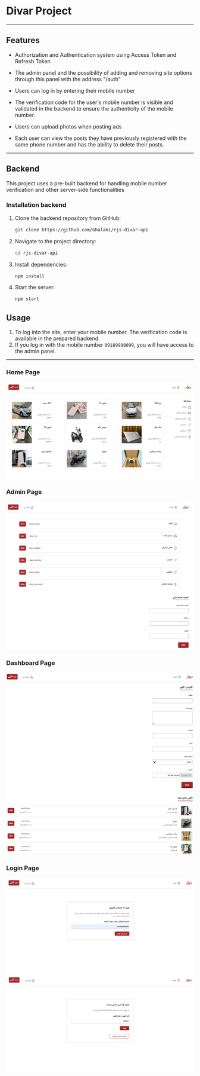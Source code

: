 # Divar Project

---

## Features

- Authorization and Authentication system using Access Token and Refresh Token

- The admin panel and the possibility of adding and removing site options through this panel with the address "/auth"

- Users can log in by entering their mobile number

- The verification code for the user's mobile number is visible and validated in the backend to ensure the authenticity of the mobile number.

- Users can upload photos when posting ads

- Each user can view the posts they have previously registered with the same phone number and has the ability to delete their posts.
---
## Backend
This project uses a pre-built backend for handling mobile number verification and other server-side functionalities

### Installation backend

1. Clone the backend repository from GitHub:
    ```sh
    git clone https://github.com/Ghalami/rjs-divar-api
    ```

2. Navigate to the project directory:
    ```sh
    cd rjs-divar-api
    ```

3. Install dependencies:
    ```sh
    npm install
    ```

4. Start the server:
    ```sh
    npm start
    ```

## Usage

1. To log into the site, enter your mobile number. The verification code is available in the prepared backend.
2. If you log in with the mobile number `09189990099`, you will have access to the admin panel.


---
### Home Page
![Home Page](./src/assets/images/home.jpg)

### Admin Page
![Admin Page](./src/assets/images/admin.jpg)

### Dashboard Page
![Dashboard](./src/assets/images/dashboard.jpg)

### Login Page
![Login](./src/assets/images/login.jpg)
![Login-2](./src/assets/images/login2.jpg)

